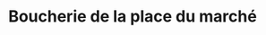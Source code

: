 ---
title: "Boucherie de la place du marché"
url: /nice/boucherie-de-la-place-du-marche/
shop: Metzgerei
---
